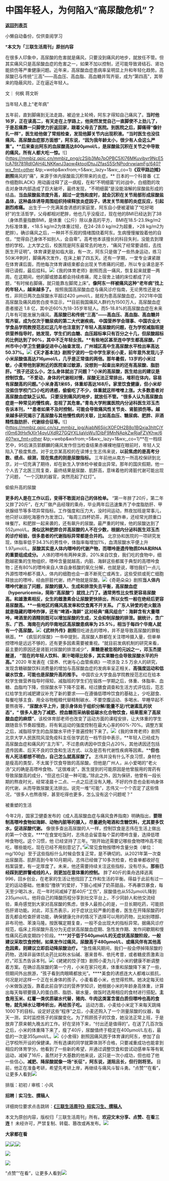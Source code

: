 # 中国年轻人，为何陷入“高尿酸危机”？

[**返回列表页**](/gzh/三联生活周刊)

小懒自动备份，仅供查阅学习

***本文为「三联生活周刊」原创内容**

  
  
在很多人印象中，高尿酸的危害就是痛风，只要没到痛风的地步，就放任不管。但其实痛风只是高尿酸血症的危害之一，如果不加以控制，还可能导致肾结石、肾功能损伤等严重健康问题。近年来，高尿酸血症患病率呈明显上升和年轻化趋势。高尿酸已与传统“三高”——高血压、高血脂、高血糖并驾齐驱，成为“第四高”，其带来的隐蔽风险，正在逼近年轻人。  
  

文｜ 何枫 蒋文昕

当年轻人患上“老年病”

五年前，直到脚痛到无法走路，被迫坐上轮椅，阿东才得知自己痛风了。****当时他16岁，正在读高二，有天走在上学路上，他突然发觉自己一直脚使不上劲儿了，于是忍痛靠一只脚使力折返回家，跟着父母去了医院。到医院之后，脚痛得“像针扎一样”，医生给他做了常规检查，发现他脚关节内出现积液。“当时医生也没往痛风、高尿酸血症那方面想”，阿东说，“因为我年龄太小，很少有人会这么严重”。**后来查出阿东的血尿酸高达800μmol/L，是尿酸盐沉积在关节之中导致的痛风，所有人都大吃一惊。****![](https://mmbiz.qpic.cn/mmbiz_png/c2Sib3Mp7pOPBC5Xl76MKuvibvr9NcE5IcA76t781RdIOAH4LNKKwrJ3aow4ktooIDtuJZfasS5SrNPodrvwiamFg/640?wx_fmt=other
&tp;=webp&wxfrom;=5&wx;_lazy=1&wx;_co=1)**《双甲路边摊》剧照**痛风的“痛”，来源于体内尿酸盐沉积带来的炎症。**
日本的一个科普番《工作细胞BLACK》用动画诠释了这一病程，在和“不明细菌”的对战中，白细胞的攻击对身体内部造成了巨大破坏，最终发现，“不明细菌”是没能溶解的尿酸盐形成的结晶。**当血尿酸盐浓度升高，超过一定饱和度时，就会沉积在关节局部形成尿酸盐晶体，这种晶体诱导周围组织持续释放炎症因子，诱发关节局部的炎症反应，引起剧烈疼痛。**
出生于一个充满美食诱惑的家庭里，阿东自小便被灌输了“吃好喝好”的生活哲学，父母都相对肥胖，他也几乎没瘦过，现在他的BMI已经达到了38（身体质量指数BMI，是体重（公斤）除以身高的平方，
BMI在18.5-23.9kg/m2为标准体重，<18.5 kg/m2为体重过轻，在24-28.0 kg/m2为超重，>28
kg/m2为肥胖）。确诊痛风之后，一种并不乐观的情绪围绕着阿东。生病慢慢摧毁着他的自信，“觉得自己身体不如别人，会自卑”。高考他本该擅长的科目失利，没能去到理想的学校。上大学之后，校医院是阿东最常去的地方，“痛风了经常要请假，去找医生开证明”。体育课更是如临大敌，有一次，阿东只是做了一些热身运动，练习50米冲刺时，脚痛再次发作，在床上躺了四五天。还有一学期，一堂专业课紧跟在体育课后面，而他每次体育课结束都会出现关节疼痛的问题，所以专业课总是不得已请假，最后挂科。![](https://mmbiz.qpic.cn/sz_mmbiz_jpg/XnMeqb0xcz4ABbus2g5MsObASFbestKDANZtyOASm53Qics1QJVPyyaVhiaKlt38373QcuAQmia3Ap6wISv0ic5Jtg/640?wx_fmt=jpeg)《我的体育老师》剧照而且一痛风，恢复起来就要一两周。在这期间，他的脚或膝盖都会持续疼痛，爬上宿舍上铺的床位都成了问题，“有时候右脚痛，就只能靠左脚爬上床”。**像阿东一样被痛风这种“老年病”找上的年轻人，越来越多了。**
按照我国高尿酸血症与痛风诊疗指南，无论男性还是女性，非同日两次血尿酸水平超过420
μmol/L，就视为患高尿酸血症。2021年中国高尿酸及痛风趋势白皮书显示，**目前我国痛风人群约为1500万人，高尿酸血症患者接近 1.8
亿，其中近60%为18-35岁年轻人。而5-18.8%的高尿酸血症在未来几年有可能发展为痛风。****高尿酸已和传统“三高”——高血压、高血脂、高血糖并驾齐驱，成为仅次于糖尿病的第二大代谢疾病。**
中国营养学会理事、中国农业大学食品学院教授范志红这几年也注意到了年轻人高尿酸的问题，在为学校减脂班提供营养指导时，她发现，学生们的血糖、血压超标率只有百分之十几，但尿酸超标的比例达到了90%，其中不乏年轻女孩。**有些地区甚至连中学生都高尿酸。******广州市中小学卫生健康促进中心抽查发现，广州城区高中生高尿酸水平检出率高达
50.37%。![](https://mmbiz.qpic.cn/sz_mmbiz_jpg/XnMeqb0xcz4ABbus2g5MsObASFbestKDaTth8QT4K74WMYeMsW2wLmV0kib2uogIcia1jAs22ofC5e8flsbzt4Gw/640?wx_fmt=jpeg)《天才基本法》剧照宁波的一位中学生家长小麦，前年意外发现儿子小米尿酸值高达716μmol/L，几乎是正常值的两倍。那年暑假，13岁的小米过敏，小麦带他到家附近的医院查过敏源，没想到一起查出来的还有高尿酸、脂肪肝。“孩子还这么小，怎么身体就出了问题？”小米的高尿酸，医生给出的建议是控制饮食。****“不爱动，身体的代谢相对慢，尿酸无法正常排出，堆积在体内，容易有尿酸高的问题。”小米身高1米65，体重却高达168斤。家里饮食健康，但小米却没抵住学校门口小吃的诱惑，偷偷吃了不少，体重就这样噌噌上涨。**大多数患者对高尿酸血症缺乏认知。
只要没到痛风的地步，就放任不管。**“很多人认为高尿酸血症是一种常见的慢性病，忽视了其危害。”青岛大学附属医院内分泌科医生邓玉杰告诉本刊，**患者如果不及时控制，可能会导致痛风性关节炎、肾脏损伤等。越来越多研究揭示了高尿酸与其他慢性病的关联，比如高血压、糖尿病、肥胖、非酒精性脂肪肝、代谢综合征等。****![](https://mmbiz.qpic.cn/sz_mmbiz_jpg/AiabN6SjicXOFOH2B8o1BQxia3hItCjYrl0m63tHxfkXIr14qyUXdR27GQYXLliaVoWu1DibF9MnNApkZwRjaFZVKhw/640?wx_fmt=other
&tp;=webp&wxfrom;=5&wx;_lazy=1&wx;_co=1)**在一档综艺中，95后演员郭麒麟的痛风发作但当检查结果赤裸裸地摆在眼前时，年轻人又陷入了极度焦虑。对于北京某高校的在读博士生志伟来说，**以前焦虑的是高考分数、绩点、综测，现在焦虑的则是尿酸指标。**
三年前他从南方一所高校保研到北京，对一切充满了期待，却在新生入学体检中被查出异常。那年的国庆假期，他一个人去了北医三院复查，最终结果是尿酸、肌酐高，意味着他的肾脏代谢可能出现了问题，
“一个沉默的器官，突然亮起了红灯”。

偷偷升高的尿酸

**更多的人是在工作以后，变得不敢面对自己的体检单。**
“第一年胖了20斤，第二年又胖了20斤”，在大厂做产品经理的乘舟，毕业两年后迅速集齐了中度脂肪肝、甲状腺结节等多项异常指标。工作强度和压力大，没时间运动，熬夜加班是常事儿，他只好以胡吃海塞作为发泄口，“每周三四杯奶茶，两三顿炸串，还经常光顾重口味餐厅。和肥胖一起来袭的，还有飙升的尿酸。最严重的时候，他的尿酸达到了552μmol/L。**类似这种肥胖合并高尿酸的人不在少数，根据内分泌科医生邓玉杰的诊疗经验，很多患者的代谢指标异常都是合并的。**
北京协和医院的一项研究发现，体脂率低于34.3%的男性中，体脂率每增加1%，血清尿酸水平便上升1.97μmol/L。**尿酸其实是人体内嘌呤的代谢产物，而嘌呤是遗传物质DNA和RNA的重要组成成分。**
人体的嘌呤有两种来源，20%来自饮食，我们吃的食物中，细胞越密集的生物组织，嘌呤含量就越高，内脏、海鲜这些都属于典型的高嘌呤食物；还有80%的嘌呤来自人体自身核酸的氧化分解，也就是说，哪怕我们一点儿外源性嘌呤都不摄入，体内的细胞也会一直不断死亡或再生，这些受损或死亡细胞释放出的嘌呤，经由肝脏代谢，终产物就是尿酸。![](https://mmbiz.qpic.cn/sz_mmbiz_jpg/XnMeqb0xcz4ABbus2g5MsObASFbestKDIgAmcBoetcwUWWPbIja228rM7hb5EgicFLcedVKKGctKmPvssdMBEXQ/640?wx_fmt=jpeg&from;=appmsg)《奇葩朵朵》剧照**当人体内嘌呤代谢出了问题，尿酸的摄入、生成和排泄失去平衡，高尿酸血症
（hyperuricemia，简称“高尿酸”）就找上门了。通常男性比女性更容易尿酸高。和雄激素相反，女生的雌激素会让尿酸更快排出，所以女性一般在绝经后更容易尿酸高。****一些地区的痛风高发率和饮食离不开关系。**
广东人钟爱的老火靓汤就是隐藏的嘌呤炸弹，还有“啤酒+海鲜”
这对经典“痛风组合”：海鲜含有大量嘌呤，啤酒里的酒精则既可以增加尿酸的生成，又会抑制尿酸的排泄。据统计，含广东、广西、海南在内的华南地区高尿酸患病率为
25.5%，相当于每四个华南人就有一个高尿酸。![](https://mmbiz.qpic.cn/mmbiz_png/c2Sib3Mp7pOPBC5Xl76MKuvibvr9NcE5IcAchfSnp2RBQMEUlMAMPdx4gK31q3gk6mffZWlyfyh9iavnQl0Htwc2g/640?wx_fmt=other&tp;=webp&wxfrom;=5&wx;_lazy=1&wx;_co=1)《武林外传》剧照**但吃进去的嘌呤，并不是导致高尿酸的罪魁祸首。**
《疯狂的尿酸》一书中提到，高尿酸人群都在关注嘌呤摄入量，但单单控嘌呤是远远不够的，还有更多因素需要被重视。“就目前发病机制的研究来看，最主要的原因还是肾脏对尿酸的排泄减少”，**果糖是被忽视的元凶之一，邓玉杰提醒道，
“现在的年轻人饮料、果汁喝得比较多，其实果糖也会导致尿酸水平的升高。”** 2020 年发表在《营养、代谢与心血管疾病》一项涉及 2.5
万余人的研究，发现含糖碳酸饮料消费量的增加与高尿酸血症的发病率呈正相关。**高强度运动和低碳水饮食，可能也是尿酸升高的推手。**
中国农业大学食品学院教授范志红在给本校学生做营养指导时得知，减脂班的学生们在锻炼一学期之后，体重、体脂率、血糖、血脂均下降，但尿酸水平下降不显著。经过膳食调查和生活方式评估后，范志红给学生的减肥建议补充了新的要求——在遵循低嘌呤饮食的基础上，少吃甜食、每餐吃够主食、用全谷物粗粮代替精制碳水、不要空腹运动、多喝水、早睡早起不要熬夜等，**“尿酸水平上升，提示身体处于组织分解/能量不足/代谢紊乱的状态”，“
很多人是为了减肥、控血糖而采纳极低碳水化合物饮食，结果惹来了高尿酸血症的麻烦”**。该校体育部老师也改变了运动方面的课程安排，让大体重的学生跟随音乐节奏超慢跑，将有氧运动的强度控制在最大心率的60%-70%。调整方案之后，减脂班学生的血尿酸水平终于普遍控制下来了。![](https://mmbiz.qpic.cn/sz_mmbiz_jpg/XnMeqb0xcz4ABbus2g5MsObASFbestKDFiayOZTj1DST7SndWtiafHval8t531nFPBQ67lUz9mNfEtgTRQPYFqrg/640?wx_fmt=jpeg)《我的体育老师》剧照北京大学人民医院风湿免疫科主任张学武在一档节目中表示，**年轻人已经成为高尿酸血症和痛风的“主力军”，不过患病诱因中饮食只占20%，其他诱因还包括遗传因素、后天不良的饮食和生活方式、以及是否有代谢性疾病等因素。****但也有人死活都想不明白，自己怎么就高尿酸了。**
志伟并没有什么不良习惯，身材也是瘦高的类型，不太属于饮食导致的高尿酸。但他是广州人，从小爱喝的“老火汤”又的确是高嘌呤食物。“这很难说”，医生提到的可能原因是他曾服用的胃药有导致尿酸高的成分，“但这也只是一种可能。”除此之外，因为保研，他曾有一段长期的熬夜时光，经常凌晨十二点、一点之后还没有入睡。不好的作息也会影响身体的代谢，从而导致尿酸无法排出。说完一堆“可能”，志伟又一个个否定了这些情况，“很多人也熬夜呀，甚至吃得也更多，怎么没有这个问题呢？”

被重塑的生活

今年2月，国家卫健委发布的《成人高尿酸血症与痛风食养指南》明确指出，**要限制高嘌呤食物如海鲜、动物内脏等的摄入，尽量避免喝酒和含糖饮料，尤其要多饮水，促进尿酸代谢。**
像很多查出高尿酸的人一样，控制饮食是志伟在生活上做出的第一个改变。****在食堂吃饭时，志伟总会留意每个菜的嘌呤含量，选择低嘌呤食物吃。这个习惯，他
已经坚持了三年。“刚开始还需要记哪些食物嘌呤高不能吃，哪些能吃，现在已经不用刻意记了。”![](https://mmbiz.qpic.cn/mmbiz_png/5icW08eRzmK2H04OCPTnYg6EDr7dsvIORIfRr5k6zep4fx7WiaHjmd934dbwJNtoGJx6jKfRVMTfQ6YpvO2CoWeg/640?wx_fmt=other&from;=appmsg&tp;=webp&wxfrom;=5&wx;_lazy=1&wx;_co=1)常见食物按嘌呤含量分类（单位：mg/100g）至于这些指标什么时候会恢复正常，是不确切的。从2021年第一次查出尿酸高、肌酐高到今年10月期间，志伟已经做了10多次检查，检查单都收好在档案袋里，有一定厚度了。未来，他还需要持续关注这些指标，没有尽头。**那些已经踩到肥胖警戒线的人，则更加在意体重的控制。**
胖了40斤的乘舟选择逃离996，回乡创业，在老家的生活让他找回了工作和生活的平衡。得益于此前有过一定的运动基础，他重拾“撸铁”的爱好，下狠心戒掉了奶茶甜品，不再暴饮暴食，每天至少喝2L水，花一年时间减掉了那40斤“工伤”，尿酸值也从552μmol/L降到235μmol/L。他将自己的降酸历程分享到社交平台上，不少同龄人和他交流经验，乘舟感觉到大家对高尿酸的焦虑，很多人最担心的是，一旦长期吃药，可能损伤肝肾功能。对此，邓玉杰表示，对于症状比较严重的患者，医生在开降尿酸药时首先都会检查肝肾功能，确保健康允许的情况下选择可以用的药物，比如别嘌醇、非布司他、苯溴马隆。按医嘱定期复查，一般不会出现大的指标异常。据痛风诊疗规范，临床上将尿酸升高分为无症状高尿酸血症期、急性发作期、发作间歇期和慢性痛风石病变期四个阶段。******对于低于540μmol/L的无症状高尿酸阶段，一般建议采取饮食控制，如果发作过痛风，尿酸高于480μmol/L、或痛风伴有其他高危因素，则建议立即启动降尿酸治疗。**
“急性痛风期间，我们一般会停掉降尿酸的药物，选择非甾体抗炎药比如秋水仙碱、塞来昔布、依托考昔，或者糖皮质激素治疗。”邓玉杰告诉本刊。![](https://mmbiz.qpic.cn/sz_mmbiz_jpg/XnMeqb0xcz4ABbus2g5MsObASFbestKDlx5ABtbx62iaq92xLZV6I5rUyrJ1KeVm04vEEiaRx3q6FA4iapzdQROZA/640?wx_fmt=jpeg&from;=appmsg)《姥姥的饺子馆》剧照小麦为儿子小米的健康不断调整着方案。在确诊高尿酸的第一个月，小米在家只吃素，体重和尿酸降下来了一些，但期间外出旅游，“孩子看到肉眼睛都放光”。****美食的诱惑连大人都难以抵抗，何况是对这样一个正在长身体的孩子。小麦看着小米，也觉得煎熬。她决定每天给小米做饭送饭，靠着此前自学过的营养学知识，她根据小米的年龄身高体重，计算出每天每顿要摄入的蛋白质、脂肪、碳水量，做饭时选用相应的食材进行搭配。**主食用玉米、红薯一类优质碳水代替，猪肉、牛肉这类富含蛋白质但嘌呤也高的食物，就先焯水让嘌呤析出，再给孩子吃。**
运动方面，小麦给小米定下来每天跳绳1000下的目标。设定好这些“程序”之后，小麦还购入了一个测量尿酸的仪器，每天一测，实时监控孩子的尿酸变化。为了照顾孩子的饮食，她没法正常上班，于是放弃了原来朝九晚五的工作。好在坚持下来，“付出还是值得的”。在送了几百次饭之后，小米的体重降下来了，瘦了40斤，尿酸值终于稳定在400μmol/L左右，最低的一次是355μmol/L。![](https://mmbiz.qpic.cn/sz_mmbiz_png/XnMeqb0xcz4ABbus2g5MsObASFbestKDXscFDb3xMsgftze1eaaG7QBTxgmVwmeazib2Zia4YGMgQgAlajNHhJ8g/640?wx_fmt=png&from;=appmsg)《小舍得》剧照因痛风困于体育课的阿东，参加了自己学校所开设的保健课。所有选课的同学就算体测不合格，只要减重成功也能拿到相应的体育学分。他看到了一些新的希望，并通过调整饮食和尝试动感单车等有氧运动，减掉了16斤，虽然对于大基数的他来说，这只是一次小成功，但也给了他一些信心。**减肥、降尿酸就像一场“长征”，阿东说，道阻且长，但行则将至。**
目前，他正在准备考研，希望先考研上岸，再继续与痛风斗智斗勇。“点赞”“在看”，让更多人看到![](https://mmbiz.qpic.cn/mmbiz_gif/c2Sib3Mp7pON9hkSZwdTibRHNZSMPyiapUCHJwlyoZVBC3SfmPmF0VKjkm3NiaToQloHFJ6icyicqZnqgXp6pSQJt5gg/640?wx_fmt=gif&from;=appmsg&wxfrom;=5&wx;_lazy=1&tp;=wxpic)  
  
  
  
  
  

排版：初初 / 审核：小风

  
**招聘｜实习生、撰稿人**  

详细岗位要求点击跳转：[**《三联生活周刊》招实习生、撰稿人**](http://mp.weixin.qq.com/s?__biz=MTc5MTU3NTYyMQ==&mid=2651136871&idx=3&sn=f1c0777fe9d31881e5dfca68ebc2937f&chksm=5907324d6e70bb5b3546dfe1c7b31b5fe05664bebbf36356ba9a1a352e0678444cad62875ad4&scene=21#wechat_redirect)

本文为原创内容，版权归「三联生活周刊」所有。**欢迎文末分享、点赞、在看三连！**
未经许可，严禁复制、转载、篡改或再发布。![](https://mmbiz.qpic.cn/sz_mmbiz_png/Gg7Qtoh7Aic9ZTmAdCc80b4nD7xicgPt863QWU7oNswDx19XrjfTtSl8QwatY2EEZGuNd1WRRiapDZjcDhTnNYmBg/640?wx_fmt=other&wxfrom;=5&wx;_lazy=1&wx;_co=1&retryload;=1&tp;=webp)

**大家都在看**

  
[![](https://mmbiz.qpic.cn/mmbiz_png/c2Sib3Mp7pOPLUg9qgDxXAlcuUMzF1gmTeueOaq973cDRXic1mHVNbPc9t40UyBb8cQCicRYgLjt4Xujzsf9ZOqyQ/640?wx_fmt=png&from;=appmsg&tp;=wxpic&wxfrom;=5&wx;_lazy=1&wx;_co=1)](http://mp.weixin.qq.com/s?__biz=MTc5MTU3NTYyMQ==&mid=2651460366&idx=1&sn=97eeaf2f733fb54784ae7b1c1ba2fa94&chksm=590802246e7f8b32b77ab2f5e7887d8cd65836de7260e9c658de8f41c28abee6bd4b2c703dd9&scene=21#wechat_redirect)[![](https://mmbiz.qpic.cn/mmbiz_png/c2Sib3Mp7pON6bMzItpZ9Q9zicHAY4Caj04ZOribe2FIMXpHTAbv6oricoSVJ0Oh3X2KVibBT3Viad49mVfK6IEc4Dag/640?wx_fmt=png&from;=appmsg)](http://mp.weixin.qq.com/s?__biz=MTc5MTU3NTYyMQ==&mid=2651460482&idx=1&sn=f3ed330f382654d2291346cfd4a088ab&chksm=590802a86e7f8bbef26568b2a84921bd0323e3517285a65a3647a629566366f6806c5f341fb1&scene=21#wechat_redirect)[![](https://mmbiz.qpic.cn/mmbiz_png/c2Sib3Mp7pOPLUg9qgDxXAlcuUMzF1gmTLiaoibwVaYeZyGYAp22CcSNukfbpzOtLLGFOXxxibYeCnjy5vAzNqG8gA/640?wx_fmt=png&from;=appmsg&tp;=wxpic&wxfrom;=5&wx;_lazy=1&wx;_co=1)](http://mp.weixin.qq.com/s?__biz=MTc5MTU3NTYyMQ==&mid=2651460178&idx=1&sn=342916e8441b0033db6b2f6d857fec5a&chksm=590803786e7f8a6e339054f371b91e4ea81313f402b9654e762efe9c2afe0248d314385ff04b&scene=21#wechat_redirect)  

![](https://mmbiz.qpic.cn/sz_mmbiz_png/Gg7Qtoh7Aic9ZTmAdCc80b4nD7xicgPt86k1kgpU51hWCHjV92ryhVW35PLCvLhxLw9XDhXjgeDyZhHSx5EbRcfg/640?wx_fmt=other&wxfrom;=5&wx;_lazy=1&wx;_co=1&retryload;=1&tp;=webp)

  
[![](https://mmbiz.qpic.cn/mmbiz_jpg/c2Sib3Mp7pONuwrdetOsWUZLdDE1J39mLibBBe0vPzCKS1topq8p9JgG9O86KDCNS3SZl7Paa1d80gvHIBg9C0cw/640?wx_fmt=jpeg&from;=appmsg&wxfrom;=5&wx;_lazy=1&wx;_co=1&tp;=wxpic)]()  
  
“点赞”“在看”，让更多人看到![](https://mmbiz.qpic.cn/mmbiz_gif/c2Sib3Mp7pON9hkSZwdTibRHNZSMPyiapUCHJwlyoZVBC3SfmPmF0VKjkm3NiaToQloHFJ6icyicqZnqgXp6pSQJt5gg/640?wx_fmt=gif&from;=appmsg&wxfrom;=5&wx;_lazy=1&tp;=wxpic)

